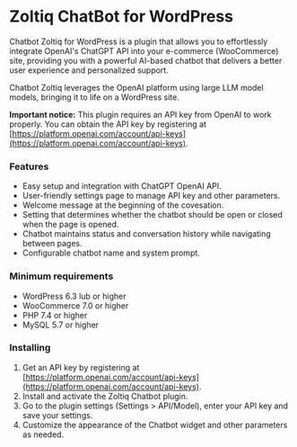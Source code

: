 # Zoltiq ChatBot for WordPress

Chatbot Zoltiq for WordPress is a plugin that allows you to effortlessly integrate OpenAI's ChatGPT API into your e-commerce (WooCommerce) site, providing you with a powerful AI-based chatbot that delivers a better user experience and personalized support.

Chatbot Zoltiq leverages the OpenAI platform using large LLM model models, bringing it to life on a WordPress site.

**Important notice:** This plugin requires an API key from OpenAI to work properly. You can obtain the API key by registering at  [https://platform.openai.com/account/api-keys](https://platform.openai.com/account/api-keys).

### Features

*   Easy setup and integration with ChatGPT OpenAI API.
*   User-friendly settings page to manage API key and other parameters.
*   Welcome message at the beginning of the covesation.
*   Setting that determines whether the chatbot should be open or closed when the page is opened.
*   Chatbot maintains status and conversation history while navigating between pages.
*   Configurable chatbot name and system prompt.

### Minimum requirements

*   WordPress 6.3 lub or higher
*   WooCommerce 7.0 or higher
*   PHP 7.4 or higher
*   MySQL 5.7 or higher

### Installing

1.  Get an API key by registering at  [https://platform.openai.com/account/api-keys](https://platform.openai.com/account/api-keys).
2.  Install and activate the Zoltiq Chatbot plugin.
3.  Go to the plugin settings (Settings &gt; API/Model), enter your API key and save your settings.
4.  Customize the appearance of the Chatbot widget and other parameters as needed.
